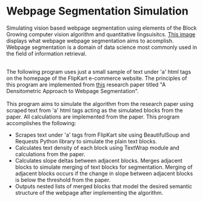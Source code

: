 # Webpage Segmentation Simulation
Simulating vision based webpage segmentation using elements of the Block Growing computer vision algorithm and quantitative lingsuisitcs. <a href="https://d3i71xaburhd42.cloudfront.net/13c93315a70ffe9746f7857be4ee0aa2c4326803/1-Figure1-1.png">This image</a> displays what webpage webpage segmentation aims to acomplish. Webpage segmentation is a domain of data science most commonly used in the field of information retrieval.<p>
<br>The following program uses just a small sample of text under 'a' html tags on the homepage of the FlipKart e-commerce website. The principles of this program are implemented from <a href="https://www.researchgate.net/publication/221614096_A_Densitometric_Approach_to_Web_Page_Segmentation">this</a> research paper titled "A Densitometric Approach to Webpage Segmentation".</br>
<br>This program aims to simulate the algorithm from the research paper using scraped text from 'a' html tags acting as the simulated blocks from the paper. All calculations are implemented from the paper. This program accomplishes the following:</br>
 <ul>
  <li>Scrapes text under 'a' tags from FlipKart site using BeautifulSoup and Requests Python library to simulate the plain text blocks.</li>
  <li>Calculates text density of each block using TextWrap module and calculations from the paper.</li>
  <li>Calculates slope deltas between adjacent blocks. Merges adjacent blocks to simulate merging of text blocks for segmentation. Merging of adjacent blocks occurs if the change in slope between adjacent blocks is below the threshold from the paper.</li>
  <li>Outputs nested lists of merged blocks that model the desired semantic structure of the webpage after implementing the algorithm.</li>
  
